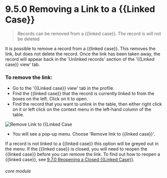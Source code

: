 # 9.5.0  <i class="fas fa-link"></i> Removing a Link to a {{Linked Case}}

> Records can be removed from a {{linked case}}. The record is will not be deleted



It is possible to remove a record from a {{linked case}}. This removes the link, but does not delete the record. Once the link has been taken away, the record will appear back in the 'Unlinked records' section of the '{{Linked case}} view' tab.

### To remove the link:
- Go to the '{{Linked case}} view' tab in the profile.
- Find the {{linked case}} that the record is currently linked to from the boxes on the left. Click on it to open.
- Find the record that you want to unlink in the table, then either right click on it or left click on the context menu in the left-hand column of the table.

![Remove Link to {{Linked Case](9.5.0a.png)

- You will see a pop-up menu. Choose 'Remove link to {{linked case}}'.

If a record is not linked to a {{linked case}} this option will be greyed out in the menu.  If the {{linked case}} is closed, you will need to reopen the {{linked case}} before you can remove the link. To find out how to reopen a {{linked case}}, see [9.7.0 Reopening a Closed {{Linked Case}}](/help/index/p/9.7.0).


###### core module

